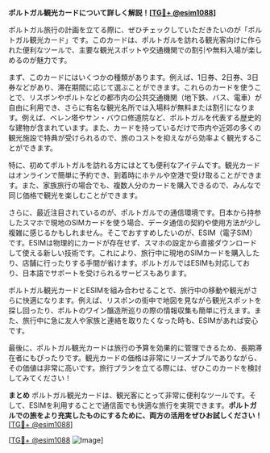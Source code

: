 **ポルトガル観光カードについて詳しく解説！[[TG💪+ @esim1088](https://t.me/s/esim1088)]**

ポルトガル旅行の計画を立てる際に、ぜひチェックしていただきたいのが「ポルトガル観光カード」です。このカードは、ポルトガルを訪れる観光客向けに作られた便利なツールで、主要な観光スポットや交通機関での割引や無料入場が楽しめるのが魅力です。

まず、このカードにはいくつかの種類があります。例えば、1日券、2日券、3日券などがあり、滞在期間に応じて選ぶことができます。これらのカードを使うことで、リスボンやポルトなどの都市内の公共交通機関（地下鉄、バス、電車）が自由に利用でき、さらに有名な観光名所では入場料が無料または割引になります。例えば、ベレン塔やサン・バウロ修道院など、ポルトガルを代表する歴史的な建物が含まれています。また、カードを持っているだけで市内や近郊の多くの観光施設で特典が受けられるので、旅のコストを抑えながら効率よく観光することができます。

特に、初めてポルトガルを訪れる方にはとても便利なアイテムです。観光カードはオンラインで簡単に予約でき、到着時にホテルや空港で受け取ることができます。また、家族旅行の場合でも、複数人分のカードを購入できるので、みんなで同じ価格で観光を楽しむことができます。

さらに、最近注目されているのが、ポルトガルでの通信環境です。日本から持参したスマホで現地のSIMカードを使う場合、データ通信の契約や使用方法が少し複雑に感じるかもしれません。そこでおすすめしたいのが、ESIM（電子SIM）です。ESIMは物理的にカードが存在せず、スマホの設定から直接ダウンロードして使える新しい技術です。これにより、旅行中に現地のSIMカードを購入したり、店舗に行ったりする手間が省けます。ポルトガルではESIMも対応しており、日本語でサポートを受けられるサービスもあります。

ポルトガル観光カードとESIMを組み合わせることで、旅行中の移動や観光がさらに快適になります。例えば、リスボンの街中で地図を見ながら観光スポットを探し回ったり、ポルトのワイン醸造所巡りの際の情報収集も簡単に行えます。また、旅行中に急に友人や家族と連絡を取りたくなった時も、ESIMがあれば安心です。

最後に、ポルトガル観光カードは旅行の予算を効果的に管理できるため、長期滞在者にもぴったりです。観光カードの価格は非常にリーズナブルでありながら、その価値は非常に高いです。旅行プランを立てる際には、ぜひこのカードを検討してみてください！

**まとめ**
ポルトガル観光カードは、観光客にとって非常に便利なツールです。そして、ESIMを利用することで通信面でも快適な旅行を実現できます。**ポルトガルでの旅をより充実したものにするために、両方の活用をぜひお試しください！** [[TG💪+ @esim1088](https://t.me/s/esim1088)]

[[TG💪+ @esim1088](https://t.me/s/esim1088) ![Image](https://i.postimg.cc/Y0z9fWf4/image.png)]